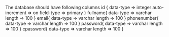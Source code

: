 The database should have following columns
id {
    data-type => integer
    auto-increment => on
    field-type => primary
}
fullname{
    data-type => varchar
    length => 100
}
email{
    data-type => varchar
    length => 100
}
phonenumber{
    data-type => varchar
    length => 100
}
password{
    data-type => varchar
    length => 100
}
cpassword{
    data-type => varchar
    length => 100
}